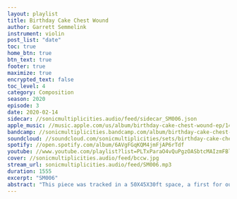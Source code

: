 ```yaml
---
layout: playlist
title: Birthday Cake Chest Wound
author: Garrett Semmelink
instrument: violin
post_list: "date"
toc: true
home_btn: true
btn_text: true
footer: true
maximize: true
encrypted_text: false
toc_level: 4
category: Composition
season: 2020
episode: 3
date: 2020-02-14
sidecar: //sonicmultiplicities.audio/feed/sidecar_SM006.json
apple_music: //music.apple.com/us/album/birthday-cake-chest-wound-ep/1494530090
bandcamp: //sonicmultiplicities.bandcamp.com/album/birthday-cake-chest-wound
soundcloud: //soundcloud.com/sonicmultiplicities/sets/birthday-cake-chest-wound
spotify: //open.spotify.com/album/6AVgFGqKQM4jmFjAP6rTdf
youtube: //www.youtube.com/playlist?list=PLTxParaO4vQuPgzOASbtcMAIzmFBl2JLX
cover: //sonicmultiplicities.audio/feed/bccw.jpg
stream_url: sonicmultiplicities.audio/feed/SM006.mp3
duration: 1555
excerpt: "SM006"
abstract: "This piece was tracked in a 50X45X30ft space, a first for our burgeoning revolutionary ensemble."
---
```

